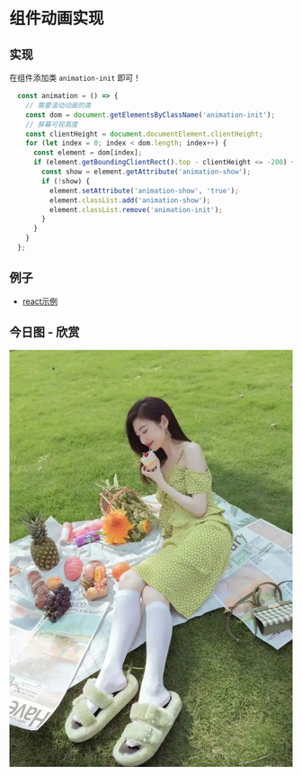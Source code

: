# 组件动画实现

## 实现
在组件添加类 `animation-init` 即可！
```js
  const animation = () => {
    // 需要滚动动画的类
    const dom = document.getElementsByClassName('animation-init');
    // 屏幕可视高度
    const clientHeight = document.documentElement.clientHeight;
    for (let index = 0; index < dom.length; index++) {
      const element = dom[index];
      if (element.getBoundingClientRect().top - clientHeight <= -200) {
        const show = element.getAttribute('animation-show');
        if (!show) {
          element.setAttribute('animation-show', 'true');
          element.classList.add('animation-show');
          element.classList.remove('animation-init');
        }
      }
    }
  };
```
## 例子
- [react示例](https://weibozzz.github.io/some-componets/web/IntersectionObserver/index-react.html)
## 今日图 - 欣赏
![](../../images/20211103173532.jpg)

